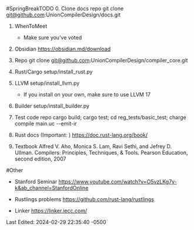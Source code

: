 #SpringBreakTODO
0. Clone docs repo
	git clone git@github.com:UnionCompilerDesign/docs.git

1. WhenToMeet
	- Make sure you've voted
	
1. Obsidian
     https://obsidian.md/download
     
3. Repo
	git clone git@github.com:UnionCompilerDesign/compiler_core.git
	
4. Rust/Cargo
	setup/install_rust.py
	
5.  LLVM 
	setup/install_llvm.py
	- If you install on your own, make sure to use LLVM 17
	
6. Builder
	setup/install_builder.py
	
7. Test code repo
	cargo build; cargo test; cd reg_tests/basic_test; charge compile main.uc --emit-ir
	
8. Rust docs (Important: )
	https://doc.rust-lang.org/book/
	
9. Textbook
	Alfred V. Aho, Monica S. Lam, Ravi Sethi, and Jefrey D. Ullman. Compilers: Principles, Techniques, & Tools. Pearson Education, second edition, 2007

#Other
- Stanford Seminar
	https://www.youtube.com/watch?v=O5vzLKg7y-k&ab_channel=StanfordOnline
	
- Rustlings problems
	https://github.com/rust-lang/rustlings
	
- Linker
	https://linker.iecc.com/

Last Edited: 2024-02-29 22:35:40 -0500
